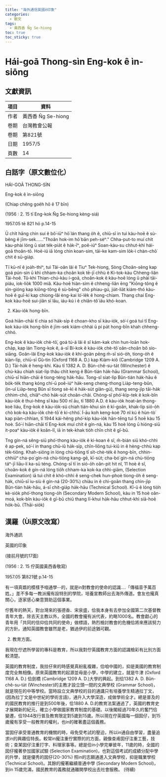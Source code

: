 ```yaml
---
title: "海外通信英國ê印象"
categories:
  - 散文
tags:
  - 黃西香 N̂g Se-hiong
toc: true
toc_sticky: true
---
```


# Hái-goā Thong-sìn Eng-kok ê ìn-siōng

## 文獻資訊

| 項目 | 資料 |
|---|---|
| 作者 | 黃西香 N̂g Se-hiong |
| 卷期 | 台灣教會公報 |
| 卷期 | 第821號 |
| 日期 | 1957/5 |
| 頁數 | 14 |

## 白話字（原文數位化）

HÁI-GOĀ THONG-SÌN

Eng-kok ê ìn-siōng

(Chiap chêng goe̍h hō ê 17 bīn)

(1956 : 2. 15 tī Eng-kok N̂g Se-hiong kèng-siá)

1957.05 tē 821 hō p.14-15

Ū chi̍t hāng chin suí ê bô͘-iūⁿ hō͘ lán thang o̍h ê, chiū-sī in tuì kàu-hoē ê sù-bêng ê jīm-sek......"Thoân hok-im hō͘ bān peh-sèⁿ." Chha-put-to muí chi̍t kàu-phài lóng ū siat te̍k-pia̍t ê ha̍k-īⁿ, poê-iúⁿ Soan-kàu-su chhut-khì hái-goā thoân-tō. Hoē-iú iā lóng chin koan-sim, tāi-ke kam-sim lo̍k-ì chàn-chō͘ chit ê sū-gia̍p.

Tī kū-nî ê joa̍h-thiⁿ, tuì Tâi-oân lâi ê Tiuⁿ Tek-hiong, Sòng Choân-sēng kap goá pún-sin ū khì chham-ka choân kok tē-jī chhù ê Ki-tok-kàu Chheng-liân Tāi-hoē. Tû-khí Thian-chú-kàu í-goā, choân-kok ê kàu-hoē lóng ū phài tāi-piáu, iok-lio̍k 1000 miâ. Kàu-hoē hiàn-sim ê chheng-liân ēng "Kiōng-tông ê sìn-gióng kap kiōng-tông ê sù-bēng" chò phiau-gú, jia̍t-lia̍t kiám-thó kàu-hoē ê guî-ki kap chiong-lâi èng-kai ló͘-le̍k ê hong-chiam. Thang chai Eng-kok kàu-hoē sui-jiân sī lāu, iáu-kú i ê chiân-tô͘ iáu khó-koan.

2) Kàu-io̍k hong-bīn.

Goá hiān-chāi tī chia só͘ ha̍k-si̍p ê choan-kho sī kàu-io̍k, só͘-í goá tuì tī Eng-kok kàu-io̍k hong-bīn ê jīm-sek kiám-chhái ū pí pa̍t hong-bīn khah chheng-chhó.

Eng-kok ê kàu-io̍k chè-tō͘, goá tú-á lâi ê sî kám-kak chin hun-loān hok-cha̍p, kap lán Tiong-kok ê, á-sī Bí-kok ê kàu-io̍k chè-tō͘ oân-choân bô sio-siāng. Goân-lâi Eng-kok kàu-io̍k ê khí-goân pēng m̄-sī sió-o̍h, tiong-o̍h ê kiàn-li̍p, chiū-sī Gû-tin (Oxford 1168 A. D.) kap Kiàm-kiô (Cambridge 1209 A. D.) Tāi-ha̍k ê heng-khí. Kàu tī 1382 A. D. Bûn-chê-su-ta̍t (Winchester) ê chú-kàu chiah siat-li̍p thâu chi̍t keng ê Bûn-tián ha̍k-hāu (Grammar School), chiū-sī hiān-chāi ê tiong-téng ha̍k-hāu. Tong-sî siat-li̍p Bûn-tián ha̍k-hāu ê bo̍k-te̍k thang kóng chí-ū poê-iúⁿ ha̍k-seng cheng-thong Lia̍p-teng-bûn, (in-uī Lia̍p-teng Bûn sī tiong sè-kì ê ha̍k-su̍t giân-gú), thang seng-ji̍p tāi-ha̍k chhim-chō, chiâⁿ-chò ha̍k-su̍t choân-châi. Chóng-sī phó͘-ki̍p-tek ê kok-bîn kàu-io̍k ê thui-hêng sī kàu 500 nî āu, tī 1880 A.D. ê kàu-io̍k hoat-àn thong-koè liáu, Eng-kok ê kàu-io̍k-sú chiah tián-khui sin ê kí-goân, khak-li̍p sió-o̍h chò kok-ka kàu-io̍k chè-tō͘ ê ki-chhó͘. Í-āu koh keng-koè 70 nî kú ê hùn-tò͘ kap piàn-chhian, tī 1944 kái-hêng phó͘-ki̍p kàu-io̍k hān-tēng tuì 5 hoē kàu 15 hoè. Só͘-í hiān-chāi tī Eng-kok muí chi̍t ê gín-ná, kàu 15 hoè lóng ū hióng-siū it-poaⁿ kàu-io̍k ê koân-lī, iā in tek-khak tio̍h chīn chit ê gī-bū.

Tng gín-ná sêng-siū phó͘-thong kàu-io̍k ê ki-koan ê sî, m̄-bián siū khó-chhì ê ap-pek, só͘-í in thang chū-iû ha̍k-si̍p, chīn-liōng tui-kiû in ê hèng-chhù kap te̍k-tiông. Khah-siông in lóng chù-tiōng tī si̍t-chè-te̍k ê hong-bīn, chhin-chhiūⁿ cha-po͘ gín-ná chù-tiōng kang-gē, kī-su̍t; cha-bó͘ gín-ná chù-tiōng táⁿ-jī liāu-lí ka-sū téng. Chóng-sī tī in sió-o̍h oân-pit hit nî, 11 hoè ê sî, choân-kok ê gín-ná lóng tio̍h chham-ka kok-ka chhì-giām, (Selection Examination) iā tuì chit ê khó-chhì ê seng-chek hun-phoè tiong-o̍h ê seng-ha̍k, chiū-sī iu-siù ê gín-ná (20-30%) chiàu in ê chì-goān thang chìn-ji̍p Bûn-tián ha̍k-hāu, á-sī chit-gia̍p ha̍k-hāu (Technical School). Kî-û ê lóng tio̍h kè-sio̍k phó͘-thong tiong-o̍h (Secondary Modern School), kàu in 15 hoè oân-moá, kok-bîn kàu-io̍k ê gī-bū chiū thang lī-khui ha̍k-hāu chhut-khì siā-hoē ho̍k-bū. (Thāi-sio̍k)

## 漢羅（Ùi原文改寫）

海外通訊

英國的印象

(接前月號的17面)

(1956 : 2. 15 佇英國黃西香敬寫)

1957.05 第821號 p.14-15

有一項真媠的模樣予咱通學--的，就是in對教會的使命的認識....「傳福音予萬百姓。」差不多每一教派攏有設特別的學院，培養宣教師出去海外傳道。會友也攏真關心，逐家感心樂意贊助這個事業。

佇舊年的熱天，對台灣來的張德香、宋泉盛，佮我本身有去參加全國第二次基督教青年大會。除去天主教以外，全國的教會攏有派代表，約略1000名。教會獻心的青年用「共同的信仰佮共同的使命」做標語，熱烈檢討教會的危機佮將來應該努力的方針。通知英國教會雖然是老，猶過伊的前途猶可觀。

2) 教育方面。

我現在佇遮所學習的專科是教育，所以我對佇英國教育方面的認識檢彩有比別方面較清楚。

英國的教育制度，我拄仔來的時感覺真紛亂複雜，佮咱中國的，抑是美國的教育制度完全無相像。原來英國教育的起源並毋是小學，中學的建立，就是牛津 (Oxford 1168 A. D.) 佮劍橋 (Cambridge 1209 A. D.)大學的興起。到佮1382 A. D. Bûn-chê-su-ta̍t (Winchester)的主教才設立頭一間的文典學校 (Grammar School)，就是現在的中等學校。當時設立文典學校的目的通講只有培養學生精通拉丁文，(因為拉丁文是中世紀的學術言語)，通升入大學深造，成做學術全才。總是普及的的國民教育的推行是到500年後，佮1880 A. D.的教育法案通過了，英國的教育史才展開新的紀元，確立小學做國家教育制度的基礎。以後閣經過70年久的奮鬥佮變遷，佮1944改行普及教育限定對5歲到15歲。所以現在佇英國每一個囡仔，到15歲攏有享受一般教育的權利，也in的確著盡這個義務。

當囡仔承受普通教育的機關的時，毋免受考試的壓迫，所以in通自由學習，盡量追求in的興趣佮特長。較常in攏注重佇實際的的方面，親像查甫囡仔注重工藝，技術；查某囡仔注重打字、料理家事等。總是佮in小學完畢彼年，11歲的時，全國的囡仔攏著參加國家試驗 (Selection Examination)，也對這個考試的成績分配中學的升學，就是優秀的囡仔(20-30%) 照in的志願通進入文典學校，抑是職業學校 (Technical School)。其餘的攏著繼續普通中學 (Secondary Modern School)，到in 15歲完滿，國民教育的義務就通離開學校出去社會服務。 (待續)
